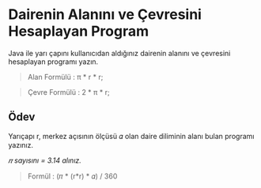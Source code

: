 # Dairenin Alanını ve Çevresini Hesaplayan Program
Java ile yarı çapını kullanıcıdan aldığınız dairenin alanını ve çevresini hesaplayan programı yazın.

> Alan Formülü : π * r * r;

> Çevre Formülü : 2 * π * r;

## Ödev
Yarıçapı r, merkez açısının ölçüsü 𝛼 olan daire diliminin alanı bulan programı yazınız.

*𝜋 sayısını = 3.14 alınız.*

> Formül : (𝜋 * (r*r) * 𝛼) / 360
